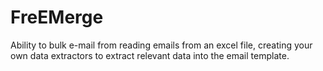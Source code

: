 FreEMerge
=========

Ability to bulk e-mail from reading emails from an excel file, creating your own data extractors to extract relevant data into the email template.
